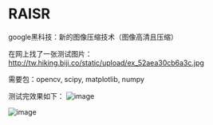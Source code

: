 # RAISR
google黑科技：新的图像压缩技术（图像高清且压缩）

在网上找了一张测试图片：
http://tw.hiking.biji.co/static/upload/ex_52aea30cb6a3c.jpg


需要包：opencv,
        scipy,
        matplotlib,
        numpy

测试完效果如下：
![image](https://github.com/ndscigdata/RAISR/blob/master/fig.png)

![image](https://github.com/ndscigdata/RAISR/blob/master/fig2.png)
